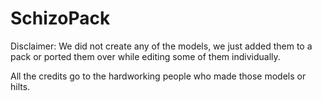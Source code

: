 # SchizoPack

Disclaimer: We did not create any of the models, we just added them to a pack or ported them over while editing some of them individually.

All the credits go to the hardworking people who made those models or hilts.

